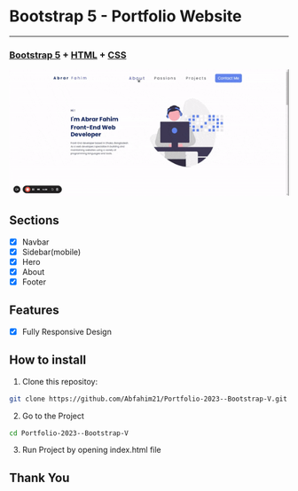 <h1>Bootstrap 5 - Portfolio Website</h1>
<hr />
<h3>
  <a
    href="https://getbootstrap.com/docs/5.0/getting-started/introduction/"
    target="_blank"
    >Bootstrap 5</a
  >
  + <a href="https://en.wikipedia.org/wiki/HTML" target="_blank">HTML</a> +
  <a href="https://en.wikipedia.org/wiki/CSS" target="_blank">CSS</a>
</h3>
<img src="./images/optimized-gif.gif" />

## Sections

- [x] Navbar
- [x] Sidebar(mobile)
- [x] Hero
- [x] About
- [x] Footer

## Features

- [x] Fully Responsive Design

## How to install

1. Clone this repositoy:

```bash
git clone https://github.com/Abfahim21/Portfolio-2023--Bootstrap-V.git
```

2. Go to the Project

```bash
cd Portfolio-2023--Bootstrap-V
```

3. Run Project by opening index.html file

## Thank You
